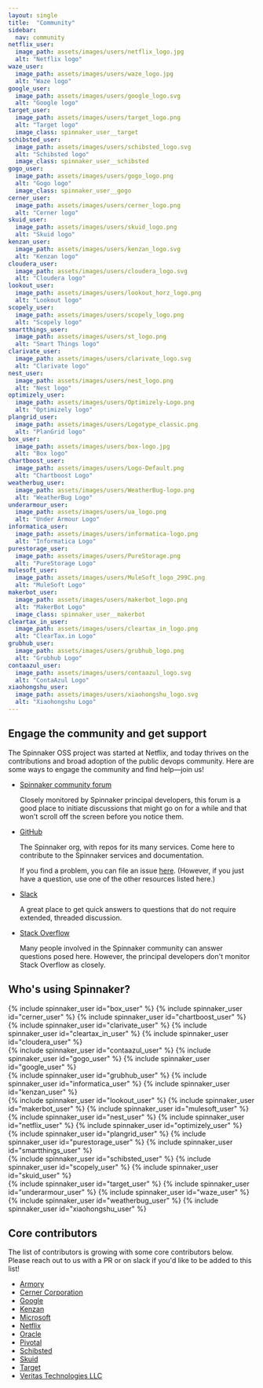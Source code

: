 ```yaml
---
layout: single
title:  "Community"
sidebar:
  nav: community
netflix_user:
  image_path: assets/images/users/netflix_logo.jpg
  alt: "Netflix logo"
waze_user:
  image_path: assets/images/users/waze_logo.jpg
  alt: "Waze logo"
google_user:
  image_path: assets/images/users/google_logo.svg
  alt: "Google logo"
target_user:
  image_path: assets/images/users/target_logo.png
  alt: "Target logo"
  image_class: spinnaker_user__target
schibsted_user:
  image_path: assets/images/users/schibsted_logo.svg
  alt: "Schibsted logo"
  image_class: spinnaker_user__schibsted
gogo_user:
  image_path: assets/images/users/gogo_logo.png
  alt: "Gogo logo"
  image_class: spinnaker_user__gogo
cerner_user:
  image_path: assets/images/users/cerner_logo.png
  alt: "Cerner logo"
skuid_user:
  image_path: assets/images/users/skuid_logo.png
  alt: "Skuid logo"
kenzan_user:
  image_path: assets/images/users/kenzan_logo.svg
  alt: "Kenzan logo"
cloudera_user:
  image_path: assets/images/users/cloudera_logo.svg
  alt: "Cloudera logo"
lookout_user:
  image_path: assets/images/users/lookout_horz_logo.png
  alt: "Lookout logo"
scopely_user:
  image_path: assets/images/users/scopely_logo.png
  alt: "Scopely logo"
smartthings_user:
  image_path: assets/images/users/st_logo.png
  alt: "Smart Things logo"
clarivate_user:
  image_path: assets/images/users/clarivate_logo.svg
  alt: "Clarivate logo"
nest_user:
  image_path: assets/images/users/nest_logo.png
  alt: "Nest logo"
optimizely_user:
  image_path: assets/images/users/Optimizely-Logo.png
  alt: "Optimizely logo"
plangrid_user:
  image_path: assets/images/users/Logotype_classic.png
  alt: "PlanGrid logo"
box_user:
  image_path: assets/images/users/box-logo.jpg
  alt: "Box logo"
chartboost_user:
  image_path: assets/images/users/Logo-Default.png
  alt: "Chartboost Logo"
weatherbug_user:
  image_path: assets/images/users/WeatherBug-logo.png
  alt: "WeatherBug Logo"
underarmour_user:
  image_path: assets/images/users/ua_logo.png
  alt: "Under Armour Logo"
informatica_user:
  image_path: assets/images/users/informatica-logo.png
  alt: "Informatica Logo"
purestorage_user:
  image_path: assets/images/users/PureStorage.png
  alt: "PureStorage Logo"
mulesoft_user:
  image_path: assets/images/users/MuleSoft_logo_299C.png
  alt: "MuleSoft Logo"
makerbot_user:
  image_path: assets/images/users/makerbot_logo.png
  alt: "MakerBot Logo"
  image_class: spinnaker_user__makerbot
cleartax_in_user:
  image_path: assets/images/users/cleartax_in_logo.png
  alt: "ClearTax.in Logo"
grubhub_user:
  image_path: assets/images/users/grubhub_logo.png
  alt: "Grubhub Logo"
contaazul_user:
  image_path: assets/images/users/contaazul_logo.svg
  alt: "ContaAzul Logo"
xiaohongshu_user:
  image_path: assets/images/users/xiaohongshu_logo.svg
  alt: "Xiaohongshu Logo"
---
```


## Engage the community and get support

The Spinnaker OSS project was started at Netflix, and today thrives on the contributions and broad adoption of the public devops community. Here are some ways to engage the community and find help&mdash;join us!

* [Spinnaker community forum](https://community.spinnaker.io)

    Closely monitored by Spinnaker principal developers, this forum is a good place to initiate discussions that might go on for a while and that won't scroll off the screen before you notice them.

* [GitHub](https://github.com/spinnaker)

    The Spinnaker org, with repos for its many services. Come here to contribute to the Spinnaker services and documentation.

    If you find a problem, you can file an issue [here](https://github.com/spinnaker/spinnaker/issues). (However, if you just have a question, use one of the other resources listed here.)

* [Slack](http://join.spinnaker.io)

    A great place to get quick answers to questions that do not require extended, threaded discussion.

* [Stack Overflow](https://stackoverflow.com/search?q=spinnaker)

    Many people involved in the Spinnaker community can answer questions posed here. However, the principal developers don't monitor Stack Overflow as closely.


## Who's using Spinnaker?

<div class="clearfix mb4">
  <div class="clearfix flex items-center mb3">
    {% include spinnaker_user id="box_user" %}
    {% include spinnaker_user id="cerner_user" %}
    {% include spinnaker_user id="chartboost_user" %}
  </div>
  <div class="clearfix flex items-center mb3">
    {% include spinnaker_user id="clarivate_user" %}
    {% include spinnaker_user id="cleartax_in_user" %}
    {% include spinnaker_user id="cloudera_user" %}
  </div>
  <div class="clearfix flex items-center mb3">
    {% include spinnaker_user id="contaazul_user" %}
    {% include spinnaker_user id="gogo_user" %}
    {% include spinnaker_user id="google_user" %}
  </div>
  <div class="clearfix flex items-center mb3">
    {% include spinnaker_user id="grubhub_user" %}
    {% include spinnaker_user id="informatica_user" %}
    {% include spinnaker_user id="kenzan_user" %}
  </div>
  <div class="clearfix flex items-center mb3">
    {% include spinnaker_user id="lookout_user" %}
    {% include spinnaker_user id="makerbot_user" %}
    {% include spinnaker_user id="mulesoft_user" %}
  </div>
  <div class="clearfix flex items-center mb3">
    {% include spinnaker_user id="nest_user" %}
    {% include spinnaker_user id="netflix_user" %}
    {% include spinnaker_user id="optimizely_user" %}
 </div>
  <div class="clearfix flex items-center mb3">
    {% include spinnaker_user id="plangrid_user" %}
    {% include spinnaker_user id="purestorage_user" %}
    {% include spinnaker_user id="smartthings_user" %}
  </div>
  <div class="clearfix flex items-center mb3">
    {% include spinnaker_user id="schibsted_user" %}
    {% include spinnaker_user id="scopely_user" %}
    {% include spinnaker_user id="skuid_user" %}
  </div>
  <div class="clearfix flex items-center mb3">
    {% include spinnaker_user id="target_user" %}
    {% include spinnaker_user id="underarmour_user" %}
    {% include spinnaker_user id="waze_user" %}
  </div>
    <div class="clearfix flex items-center mb3">
    {% include spinnaker_user id="weatherbug_user" %}
    {% include spinnaker_user id="xiaohongshu_user" %}
  </div>
</div>

## Core contributors

The list of contributors is growing with some core contributors below. Please reach out to us with a PR or on slack if you'd like to be added to this list!

* [Armory](http://www.armory.io/)
* [Cerner Corporation](http://cerner.com/)
* [Google](https://opensource.google.com/)
* [Kenzan](http://kenzan.com/)
* [Microsoft](https://opensource.microsoft.com/)
* [Netflix](https://netflix.github.io/)
* [Oracle](http://oracle.com/)
* [Pivotal](http://pivotal.io/)
* [Schibsted](http://www.schibsted.com/)
* [Skuid](http://www.skuid.com/)
* [Target](http://target.github.io/)
* [Veritas Technologies LLC](https://github.com/VeritasOS)
